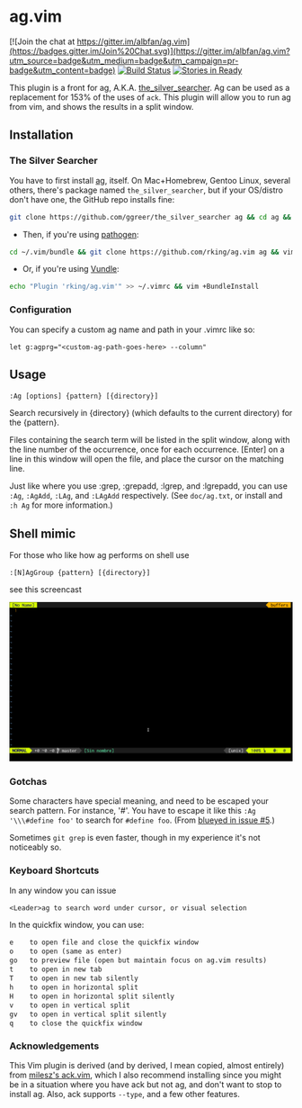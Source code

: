 # ag.vim #

[![Join the chat at https://gitter.im/albfan/ag.vim](https://badges.gitter.im/Join%20Chat.svg)](https://gitter.im/albfan/ag.vim?utm_source=badge&utm_medium=badge&utm_campaign=pr-badge&utm_content=badge)
[![Build Status](https://travis-ci.org/albfan/ag.vim.svg?branch=master)](
    https://travis-ci.org/albfan/ag.vim)
[![Stories in Ready](https://badge.waffle.io/albfan/ag.vim.png?label=ready&title=Ready)](
    https://waffle.io/albfan/ag.vim)

This plugin is a front for ag, A.K.A.
[the_silver_searcher](https://github.com/ggreer/the_silver_searcher).  Ag can
be used as a replacement for 153% of the uses of `ack`.  This plugin will allow
you to run ag from vim, and shows the results in a split window.

## Installation ##

### The Silver Searcher

You have to first install [ag](https://github.com/ggreer/the_silver_searcher), itself. On Mac+Homebrew, Gentoo Linux, several others, there's package named `the_silver_searcher`, but if your OS/distro don't have one, the GitHub repo installs fine:

```sh
git clone https://github.com/ggreer/the_silver_searcher ag && cd ag && ./build.sh && sudo make install
```

* Then, if you're using [pathogen](https://github.com/tpope/vim-pathogen):

```sh
cd ~/.vim/bundle && git clone https://github.com/rking/ag.vim ag && vim +Helptags
```

* Or, if you're using [Vundle](https://github.com/gmarik/vundle):

```sh
echo "Plugin 'rking/ag.vim'" >> ~/.vimrc && vim +BundleInstall
```

### Configuration

You can specify a custom ag name and path in your .vimrc like so:

    let g:agprg="<custom-ag-path-goes-here> --column"

## Usage ##

    :Ag [options] {pattern} [{directory}]

Search recursively in {directory} (which defaults to the current directory) for the {pattern}.

Files containing the search term will be listed in the split window, along with
the line number of the occurrence, once for each occurrence.  [Enter] on a line
in this window will open the file, and place the cursor on the matching line.

Just like where you use :grep, :grepadd, :lgrep, and :lgrepadd, you can use `:Ag`, `:AgAdd`, `:LAg`, and `:LAgAdd` respectively. (See `doc/ag.txt`, or install and `:h Ag` for more information.)

## Shell mimic ##

For those who like how ag performs on shell use

    :[N]AgGroup {pattern} [{directory}]

see this screencast

![screencast of AgGroup](res/screencast_ag_group.gif)

### Gotchas ###

Some characters have special meaning, and need to be escaped your search pattern. For instance, '#'. You have to escape it like this `:Ag '\\\#define foo'` to search for `#define foo`. (From [blueyed in issue #5](https://github.com/mileszs/ack.vim/issues/5).)

Sometimes `git grep` is even faster, though in my experience it's not noticeably so.

### Keyboard Shortcuts ###

In any window you can issue

    <Leader>ag to search word under cursor, or visual selection

In the quickfix window, you can use:

    e    to open file and close the quickfix window
    o    to open (same as enter)
    go   to preview file (open but maintain focus on ag.vim results)
    t    to open in new tab
    T    to open in new tab silently
    h    to open in horizontal split
    H    to open in horizontal split silently
    v    to open in vertical split
    gv   to open in vertical split silently
    q    to close the quickfix window

### Acknowledgements

This Vim plugin is derived (and by derived, I mean copied, almost entirely)
from [milesz's ack.vim](https://github.com/mileszs/ack.vim), which I also
recommend installing since you might be in a situation where you have ack but
not ag, and don't want to stop to install ag. Also, ack supports `--type`, and
a few other features.
